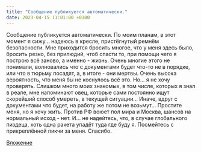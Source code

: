 ```yaml
---
title: "Сообщение публикуется автоматически."
date: 2023-04-15 11:01:00 +0300
---
```


Сообщение публикуется автоматически.
По моим планам, в этот момент я сижу... надеюсь в кресле, пристёгнутый ремнём безопасности. Мне приходится бросить многое, что у меня здесь было, бросить резко, без прилюдий, чтоб спасти то, при помощи чего я построю всё заново, а именно - жизнь.
Очень многие этого не понимали, волновались что с документами будет что-то не в порядке, или что в тюрьму посадят, а, в итоге - они мертвы.
Очень высока вероятность, что меня бы не коснулось всё это. Но... я не хочу проверять.
Слишком много моих знакомых, в том числе, которых я знал в реале, мне напоминают овец, которые сами постоянно ищут скорейший способ умереть, в текущей ситуации... Иначе, вдруг с документами что будет, на работу же потом не возьмут...
Простите меня, но я хочу жить. Против РФ воюет пол мира и Москва, шансов на нормальный исход - нет.
И... не надейтесь, что, в случае глобального пиздеца, хоть одна ракета упадёт туда где буду я.
Посмейтесь с прикреплённой пикчи за меня. Спасибо.

[Вложение](/assets/vk_photos/3/kMQJNd5GHM4.jpg)
